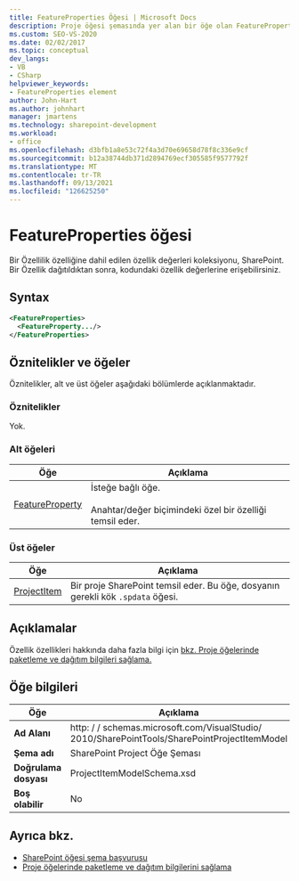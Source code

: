 ```yaml
---
title: FeatureProperties Öğesi | Microsoft Docs
description: Proje öğesi şemasında yer alan bir öğe olan FeatureProperties öğesi SharePoint başvuru bilgilerini görüntüleme.
ms.custom: SEO-VS-2020
ms.date: 02/02/2017
ms.topic: conceptual
dev_langs:
- VB
- CSharp
helpviewer_keywords:
- FeatureProperties element
author: John-Hart
ms.author: johnhart
manager: jmartens
ms.technology: sharepoint-development
ms.workload:
- office
ms.openlocfilehash: d3bfb1a8e53c72f4a3d70e69658d78f8c336e9cf
ms.sourcegitcommit: b12a38744db371d2894769ecf305585f9577792f
ms.translationtype: MT
ms.contentlocale: tr-TR
ms.lasthandoff: 09/13/2021
ms.locfileid: "126625250"
---
```

# <a name="featureproperties-element"></a>FeatureProperties öğesi
  Bir Özellilik özelliğine dahil edilen özellik değerleri koleksiyonu, SharePoint. Bir Özellik dağıtıldıktan sonra, kodundaki özellik değerlerine erişebilirsiniz.

## <a name="syntax"></a>Syntax

```xml
<FeatureProperties>
  <FeatureProperty.../>
</FeatureProperties>
```

## <a name="attributes-and-elements"></a>Öznitelikler ve öğeler
 Öznitelikler, alt ve üst öğeler aşağıdaki bölümlerde açıklanmaktadır.

### <a name="attributes"></a>Öznitelikler
 Yok.

### <a name="child-elements"></a>Alt öğeleri

|Öğe|Açıklama|
|-------------|-----------------|
|[FeatureProperty](../sharepoint/featureproperty-element.md)|İsteğe bağlı öğe.<br /><br /> Anahtar/değer biçimindeki özel bir özelliği temsil eder.|

### <a name="parent-elements"></a>Üst öğeler

|Öğe|Açıklama|
|-------------|-----------------|
|[ProjectItem](../sharepoint/projectitem-element.md)|Bir proje SharePoint temsil eder. Bu öğe, dosyanın gerekli kök `.spdata` öğesi.|

## <a name="remarks"></a>Açıklamalar
 Özellik özellikleri hakkında daha fazla bilgi için [bkz. Proje öğelerinde paketleme ve dağıtım bilgileri sağlama.](../sharepoint/providing-packaging-and-deployment-information-in-project-items.md)

## <a name="element-information"></a>Öğe bilgileri

|Öğe|Açıklama|
|-------------|-----------------|
|**Ad Alanı**|http: \/ \/ schemas.microsoft.com/VisualStudio/<br>2010/SharePointTools/SharePointProjectItemModel|
|**Şema adı**|SharePoint Project Öğe Şeması|
|**Doğrulama dosyası**|ProjectItemModelSchema.xsd|
|**Boş olabilir**|No|

## <a name="see-also"></a>Ayrıca bkz.
- [SharePoint öğesi şema başvurusu](../sharepoint/sharepoint-project-item-schema-reference.md)
- [Proje öğelerinde paketleme ve dağıtım bilgilerini sağlama](../sharepoint/providing-packaging-and-deployment-information-in-project-items.md)
